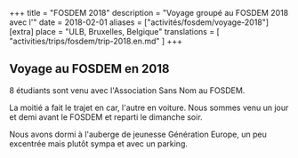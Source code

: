 +++
title = "FOSDEM 2018"
description = "Voyage groupé au FOSDEM 2018 avec l'"
date = 2018-02-01
aliases = ["activités/fosdem/voyage-2018"]
[extra]
place = "ULB, Bruxelles, Belgique"
translations = [
    "activities/trips/fosdem/trip-2018.en.md"
]
+++

## Voyage au FOSDEM en 2018

8 étudiants sont venu avec l'Association Sans Nom au FOSDEM.

La moitié a fait le trajet en car, l'autre en voiture.
Nous sommes venu un jour et demi avant le FOSDEM et reparti le dimanche soir.

Nous avons dormi à l'auberge de jeunesse Génération Europe, un peu excentrée
mais plutôt sympa et avec un parking.
